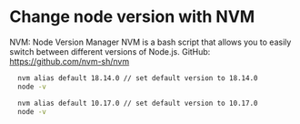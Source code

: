 # Change node version with NVM

NVM: Node Version Manager
NVM is a bash script that allows you to easily switch between different versions of Node.js.
GitHub: https://github.com/nvm-sh/nvm

```bash
  nvm alias default 18.14.0 // set default version to 18.14.0
  node -v
```

```bash
  nvm alias default 10.17.0 // set default version to 10.17.0
  node -v
```
